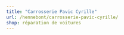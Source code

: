 ```yaml
---
title: "Carrosserie Pavic Cyrille"
url: /hennebont/carrosserie-pavic-cyrille/
shop: réparation de voitures
---
```

